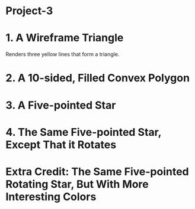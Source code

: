 # Project-3

# 1. A Wireframe Triangle
Renders three yellow lines that form a triangle.
# 2. A 10-sided, Filled Convex Polygon
# 3. A Five-pointed Star
# 4. The Same Five-pointed Star, Except That it Rotates

# Extra Credit: The Same Five-pointed Rotating Star, But With More Interesting Colors
